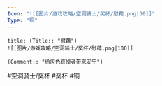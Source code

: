 ```yaml
---
Icon: "![[图片/游戏攻略/空洞骑士/奖杯/慰藉.png|30]]"
Type: "铜"
---
```

```ad-common-bronze-trophy
title: (Title:: "慰藉")
![[图片/游戏攻略/空洞骑士/奖杯/慰藉.png|100]]

(Comment:: "给灰色哀悼者带来安宁")
```

#空洞骑士/奖杯 #奖杯 #铜
